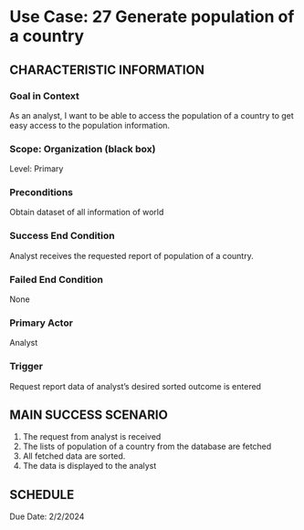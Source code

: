 # Use Case: 27	Generate population of a country

## CHARACTERISTIC INFORMATION
### Goal in Context
As an analyst, I want to be able to access the population of a country to get easy access to the population information.
### Scope: Organization (black box)
Level: Primary
### Preconditions
Obtain dataset of all information of world
### Success End Condition
Analyst receives the requested report of population of a country.
### Failed End Condition
None
### Primary Actor
Analyst
### Trigger
Request report data of analyst’s desired sorted outcome is entered

## MAIN SUCCESS SCENARIO
1.  The request from analyst is received
2.  The lists of population of a country from the database are fetched
3.  All fetched data are sorted.
4.  The data is displayed to the analyst

## SCHEDULE
Due Date: 2/2/2024
